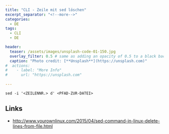 ```yaml
---
title: "CLI - Zeile mit sed löschen"
excerpt_separator: "<!--more-->"
categories:
  - DE
tags:
  - CLI
  - DE

header:
  teaser: /assets/images/unsplash-code-01-150.jpg
  overlay_filter: 0.5 # same as adding an opacity of 0.5 to a black background
  caption: "Photo credit: [**Unsplash**](https://unsplash.com)"
#  actions:
#    - label: "More Info"
#      url: "https://unsplash.com"
  
---
```


```
sed -i '<ZEILENNR.> d' <PFAD-ZUR-DATEI>
```
<!--more-->


## Links

* http://www.yourownlinux.com/2015/04/sed-command-in-linux-delete-lines-from-file.html



